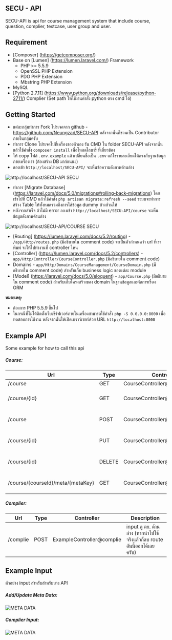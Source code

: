 ## SECU - API

SECU-API is api for course management system that include course, question, complier, testcase, user group and user. 

## Requirement

- [Composer] (https://getcomposer.org/)
- Base on [Lumen] (https://lumen.laravel.com/) Framework
  - PHP >= 5.5.9
  - OpenSSL PHP Extension
  - PDO PHP Extension
  - Mbstring PHP Extension
- MySQL
- [Python 2.7.11] (https://www.python.org/downloads/release/python-2711/) Complier (Set path ให้ใช้งานคำสั่ง python ตรง cmd ได้)

## Getting Started

- แต่ละกลุ่มทำการ Fork โปรเจคจาก github - https://github.com/Neungzad/SECU-API หลังจากนั้นก็ชวนเป็น Contributor ภายในกลุ่มครับ
- ทำการ Clone โปรเจคไปที่เครื่องของตัวเอง รัน CMD ใน folder SECU-API หลังจากนั้นแล้วใช้คำสั่ง `composer install` เพื่อโหลดไลบารี่ ที่เกี่ยวข้อง
- ให้ copy ไฟล์ `.env.example` แล้วเปลี่ยนชื่อเป็น `.env` แก้ไขรายละเอียดให้ตรงกับฐานข้อมูลภายเครื่องเรา (ต้องสร้าง DB มาก่อนนะ) 
- ลองเข้า `http://localhost/SECU-API/` จะเห็นข้อความดังภาพด้านล่าง

![http://localhost/SECU-API SECU](https://dl.dropboxusercontent.com/u/492974/sdd/empty-page.png)

- ทำการ [Migrate Database] (https://laravel.com/docs/5.0/migrations#rolling-back-migrations) โดย เข้าไปที่ CMD แล้วใช้คำสั่ง `php artisan migrate:refresh --seed` ระบบจะทำการสร้าง Table ให้ทั้งหมดรวมถึงการใส่ข้อมูล dummy บ้างส่วนให้
- หลังจากสำเร็จ ถ้าไม่มี error ลองเข้า `http://localhost/SECU-API/course` จะเห็นข้อมูลดังภาพด้านล่าง

![http://localhost/SECU-API/COURSE SECU](https://dl.dropboxusercontent.com/s/4afkgfqc8nl4f0m/01-course-all.png)	

- [Routing] (https://lumen.laravel.com/docs/5.2/routing) - `/app/Http/routes.php` (มีอธิบายใน comment code) จะเป็นตัวกำหนดว่า url ที่เราพิมพ์ จะให้ไปทำงานที่ controller ไหน
- [Controller] (https://lumen.laravel.com/docs/5.2/controllers) - `app/Http/Controller/CourseController.php` (มีอธิบายใน comment code) 
- Domains - `app/Http/Domains/CourseManagement/CourseDomain.php` (มีอธิบายใน comment code) สำหรับเก็บ business logic ของแต่ละ module 
- [Model] (https://laravel.com/docs/5.0/eloquent) - `app/Course.php` (มีอธิบายใน comment code) สำหรับเก็บโครงสร้างของ domain ในฐานข้อมูลและจัดการเรื่อง ORM 

**หมายเหตุ:** 
- ต้องการ PHP 5.5.9 ขึ้นไป
- ในกรณีที่ไม่ได้ติดตั้งเว็บเซิร์ฟเวอร์ภายในเครื่องสามารถใช้คำสั่ง `php -S 0.0.0.0:8000` เพื่อทดสอบการใช้งาน หลังจากนั้นให้เปิดเบราว์เซอร์ด้วย URL `http://localhost:8000`

## Example API

Some example for how to call this api

##### Course:
| Url | Type | Controller | Description |
|---------------|----------|--------------|----------------------------------------------------------------|
| /course | GET | CourseController@all | All Courses |
| /course/{id} | GET | CourseController@get | Fetch Courses By id  |
| /course | POST | CourseController@add | Create a course record |
| /course/{id} | PUT | CourseController@put | Update Course by id |
| /course/{id} | DELETE | CourseController@remove | Delete Courses by id |
| /course/{courseId}/meta/{metaKey} | GET | CourseController@getMetaByKey | [example] Get only meta value |

##### Complier:
| Url | Type | Controller | Description |
|---------------|----------|--------------|----------------------------------------------------------------|
| /complie | POST | ExampleController@complie | input ดู ตย. ด้านล่าง (หากนำไปใช้จริงแล้วก็ลบ route อันนี้ออกได้เลยครับ) |

## Example Input 

ตัวอย่าง input สำหรับสำหรับบาง API

##### Add/Update Meta Data: 

![META DATA](https://dl.dropboxusercontent.com/s/2a3syezpt6su4q4/Meta-01.png)

##### Complier Input: 

![META DATA](https://dl.dropboxusercontent.com/s/ilo6zdsvsgo7lha/2016-04-06_121440_cr2.png)
